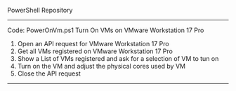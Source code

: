 PowerShell Repository 

------------
Code: PowerOnVm.ps1
Turn On VMs on VMware Workstation 17 Pro
1.	Open an API request for VMware Workstation 17 Pro
2.	Get all VMs registered on VMware Workstation 17 Pro
3.	Show a List of VMs registered and ask for a selection of VM to tun on 
4.	Turn on the VM and adjust the physical cores used by VM
5.	Close the API request

------------
